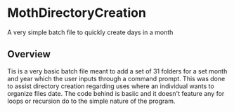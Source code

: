 # MothDirectoryCreation

A very simple batch file to quickly create days in a month

## Overview

Tis is a very basic batch file meant to add a set of 31 folders for a set month and year which the user inputs through a command prompt. This was done to assist directory creation regarding uses where an individual wants to organize files date. The code behind is basiic and it doesn't feature any for loops or recursion do to the simple nature of the program.
